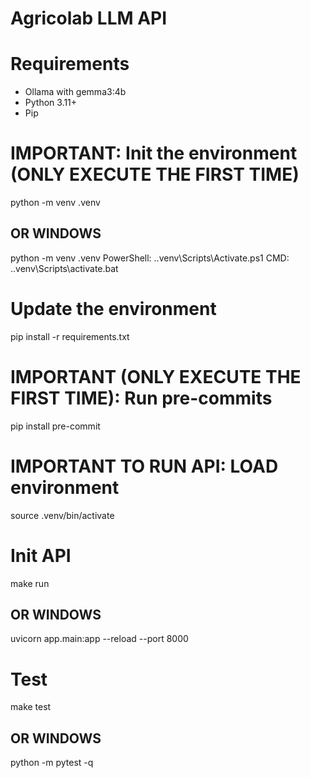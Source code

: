 # Agricolab LLM API

# Requirements
- Ollama with gemma3:4b
- Python 3.11+
- Pip

# IMPORTANT: Init the environment (ONLY EXECUTE THE FIRST TIME)
python -m venv .venv
## OR WINDOWS
python -m venv .venv
PowerShell: .\.venv\Scripts\Activate.ps1
CMD: .\.venv\Scripts\activate.bat 

# Update the environment
pip install -r requirements.txt

# IMPORTANT (ONLY EXECUTE THE FIRST TIME): Run pre-commits
pip install pre-commit

# IMPORTANT TO RUN API: LOAD environment
source .venv/bin/activate

# Init API
make run
## OR WINDOWS
uvicorn app.main:app --reload --port 8000

# Test
make test
## OR WINDOWS
python -m pytest -q
